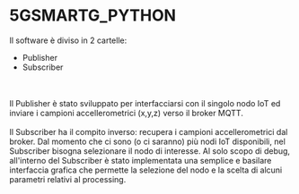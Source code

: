 # 5GSMARTG_PYTHON

Il software è diviso in 2 cartelle:<br>
<ul>
  <li>Publisher</li>
  <li>Subscriber</li>
</ul> 
<br>
<br>	
Il Publisher è stato sviluppato per interfacciarsi con il singolo nodo IoT ed inviare i campioni accellerometrici (x,y,z) verso il broker MQTT.<br>
<br>
Il Subscriber ha il compito inverso: recupera i campioni accellerometrici dal broker. Dal momento che ci sono (o ci saranno) più nodi IoT disponibili, nel Subscriber bisogna selezionare il nodo di interesse.
Al solo scopo di debug, all'interno del Subscriber è stato implementata una semplice e basilare interfaccia grafica che permette la selezione del nodo e la scelta di alcuni parametri relativi al processing.
